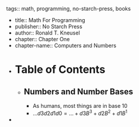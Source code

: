 tags:: math, programming, no-starch-press, books

- title:: Math For Programming
- publisher:: No Starch Press
- author:: Ronald T. Kneusel
- chapter:: Chapter One
- chapter-name:: Computers and Numbers
- # Table of Contents
	- ## Numbers and Number Bases
		- As humans, most things are in base 10
		- $\ldots d3d2d1d0=\ldots+d3B^3+d2B^2+d1B^1^{}$
-